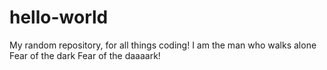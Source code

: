 # hello-world
My random repository, for all things coding!
I am the man who walks alone
Fear of the dark
Fear of the daaaark!
